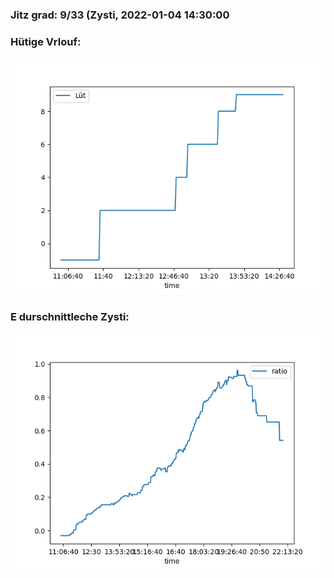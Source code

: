 ### Jitz grad: 9/33 (Zysti, 2022-01-04 14:30:00

### Hütige Vrlouf:
![Graph](Today.png)

### E durschnittleche Zysti:
![Graph](Zysti.png)